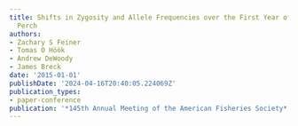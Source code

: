 ```yaml
---
title: Shifts in Zygosity and Allele Frequencies over the First Year of Life in Yellow
  Perch
authors:
- Zachary S Feiner
- Tomas O Höök
- Andrew DeWoody
- James Breck
date: '2015-01-01'
publishDate: '2024-04-16T20:40:05.224069Z'
publication_types:
- paper-conference
publication: '*145th Annual Meeting of the American Fisheries Society*'
---
```

